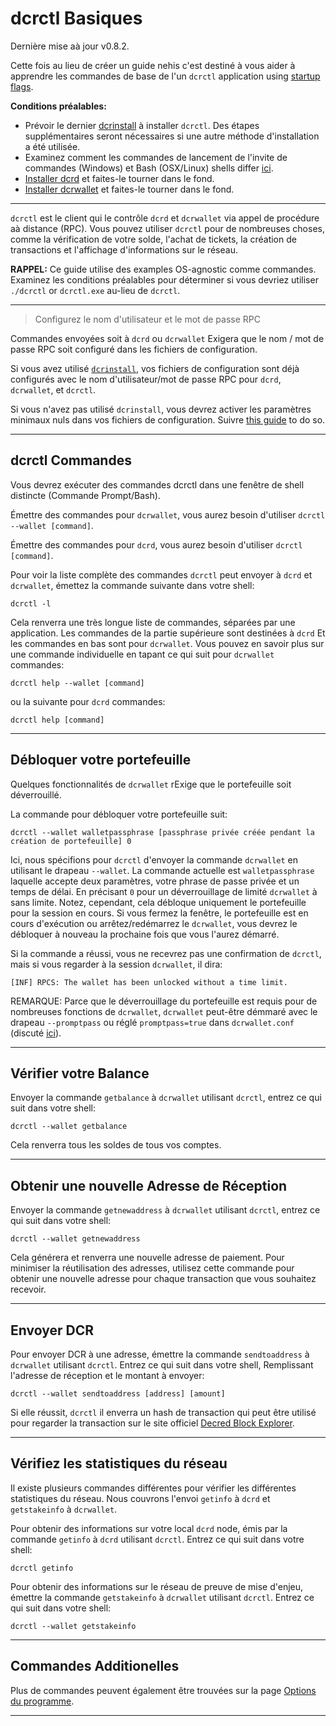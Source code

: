 # **dcrctl Basiques**

Dernière mise aà jour v0.8.2.

Cette fois au lieu de créer un guide nehis c'est destiné à vous aider à apprendre les commandes de base de l'un `dcrctl` application using [startup flags](/getting-started/startup-basics.md#startup-command-flags). 

**Conditions préalables:**

- Prévoir le dernier [dcrinstall](/getting-started/install-guide.md#dcrinstall) à installer `dcrctl`. Des étapes supplémentaires seront nécessaires si une autre méthode d'installation a été utilisée.
- Examinez comment les commandes de lancement de l'invite de commandes (Windows) et Bash (OSX/Linux) shells differ [ici](/getting-started/cli-differences.md).
- [Installer dcrd](/getting-started/user-guides/dcrd-setup.md) et faites-le tourner dans le fond.
- [Installer dcrwallet](/getting-started/user-guides/dcrwallet-setup.md) et faites-le tourner dans le fond.

---

`dcrctl` est le client qui le contrôle `dcrd` et `dcrwallet` via appel de procédure aà distance (RPC). Vous pouvez utiliser `dcrctl` pour de nombreuses choses, comme la vérification de votre solde, l'achat de tickets, la création de transactions et l'affichage d'informations sur le réseau.

**RAPPEL:** Ce guide utilise des examples OS-agnostic comme commandes. Examinez les conditions préalables pour déterminer si vous devriez utiliser `./dcrctl` or `dcrctl.exe` au-lieu de `dcrctl`.

---

> Configurez le nom d'utilisateur et le mot de passe RPC

Commandes envoyées soit à `dcrd` ou `dcrwallet` Exigera que le nom / mot de passe RPC soit configuré dans les fichiers de configuration.

Si vous avez utilisé [`dcrinstall`](/getting-started/install-guide.md#dcrinstall), vos fichiers de configuration sont déjà configurés avec le nom d'utilisateur/mot de passe RPC pour `dcrd`, `dcrwallet`, et `dcrctl`.

Si vous n'avez pas utilisé `dcrinstall`, vous devrez activer les paramètres minimaux nuls dans vos fichiers de configuration. Suivre [this guide](/getting-started/startup-basics.md#minimum-configuration) to do so.

---

## dcrctl Commandes

Vous devrez exécuter des commandes dcrctl dans une fenêtre de shell distincte (Commande Prompt/Bash).

Émettre des commandes pour `dcrwallet`, vous aurez besoin d'utiliser `dcrctl --wallet [command]`.

Émettre des commandes pour `dcrd`, vous aurez besoin d'utiliser `dcrctl [command]`.

Pour voir la liste complète des commandes `dcrctl` peut envoyer à `dcrd` et `dcrwallet`, émettez la commande suivante dans votre shell:

```no-highlight
dcrctl -l
```

Cela renverra une très longue liste de commandes, séparées par une application. Les commandes de la partie supérieure sont destinées à `dcrd` Et les commandes en bas sont pour `dcrwallet`. Vous pouvez en savoir plus sur une commande individuelle en tapant ce qui suit pour `dcrwallet` commandes:

```no-highlight
dcrctl help --wallet [command]
```

ou la suivante pour `dcrd` commandes:

```no-highlight
dcrctl help [command]
```

---

## Débloquer votre portefeuille

Quelques fonctionnalités de `dcrwallet` rExige que le portefeuille soit déverrouillé.

La commande pour débloquer votre portefeuille suit: 

```no-highlight
dcrctl --wallet walletpassphrase [passphrase privée créée pendant la création de portefeuille] 0
```

Ici, nous spécifions pour `dcrctl` d'envoyer la commande `dcrwallet` en utilisant le drapeau `--wallet`. La commande actuelle est `walletpassphrase` laquelle accepte deux paramètres, votre phrase de passe privée et un temps de délai. En précisant `0` pour un déverrouillage de limité `dcrwallet` à sans limite. Notez, cependant, cela débloque uniquement le portefeuille pour la session en cours. Si vous fermez la fenêtre, le portefeuille est en cours d'exécution ou arrêtez/redémarrez le `dcrwallet`, vous devrez le débloquer à nouveau la prochaine fois que vous l'aurez démarré.

Si la commande a réussi, vous ne recevrez pas une confirmation de `dcrctl`, mais si vous regarder à la session `dcrwallet`, il dira:

```no-highlight
[INF] RPCS: The wallet has been unlocked without a time limit.
```

REMARQUE: Parce que le déverrouillage du portefeuille est requis pour de nombreuses fonctions de `dcrwallet`, `dcrwallet` peut-être démmaré avec le drapeau `--promptpass`  ou réglé `promptpass=true` dans `dcrwallet.conf` (discuté [ici](/advanced/storing-login-details.md#dcrwalletconf)).

---

## Vérifier votre Balance

Envoyer la commande `getbalance` à `dcrwallet` utilisant `dcrctl`, entrez ce qui suit dans votre shell:

```no-highlight
dcrctl --wallet getbalance
```

Cela renverra tous les soldes de tous vos comptes.

---

## Obtenir une nouvelle Adresse de Réception

Envoyer la commande `getnewaddress` à `dcrwallet` utilisant `dcrctl`, entrez ce qui suit dans votre shell:

```no-highlight
dcrctl --wallet getnewaddress
```

Cela générera et renverra une nouvelle adresse de paiement. Pour minimiser la réutilisation des adresses, utilisez cette commande pour obtenir une nouvelle adresse pour chaque transaction que vous souhaitez recevoir.

---

## Envoyer DCR

Pour envoyer DCR à une adresse, émettre la commande `sendtoaddress` à `dcrwallet` utilisant `dcrctl`. Entrez ce qui suit dans votre shell, Remplissant l'adresse de réception et le montant à envoyer:

```no-highlight
dcrctl --wallet sendtoaddress [address] [amount]
```

Si elle réussit, `dcrctl` il enverra un hash de transaction qui peut être utilisé pour regarder la transaction sur le site officiel [Decred Block Explorer](/getting-started/using-the-block-explorer.md).

---

## Vérifiez les statistiques du réseau

Il existe plusieurs commandes différentes pour vérifier les différentes statistiques du réseau. Nous couvrons l'envoi `getinfo` à `dcrd` et `getstakeinfo` à `dcrwallet`.

Pour obtenir des informations sur votre local `dcrd` node, émis par la commande `getinfo` à `dcrd` utilisant `dcrctl`. Entrez ce qui suit dans votre shell:

```no-highlight
dcrctl getinfo
```

Pour obtenir des informations sur le réseau de preuve de mise d'enjeu, émettre la commande `getstakeinfo` à `dcrwallet` utilisant `dcrctl`. Entrez ce qui suit dans votre shell:

```no-highlight
dcrctl --wallet getstakeinfo
```

---

## Commandes Additionelles

Plus de commandes peuvent également être trouvées sur la page [Options du programme](/advanced/program-options.md).

---